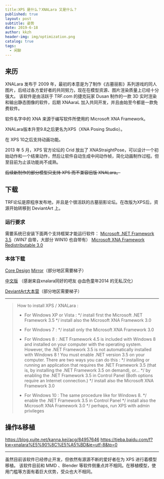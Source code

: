```yaml
---
title:XPS 是什么？XNALara 又是什么？
published: true
layout: post
subtitle: 姿势
date: 2019-6-18
author: kkzh
header-img: img/optimization.png
catalog: true
tags:
  - 闲聊
---
```


## 来历

XNALara 发布于 2009 年，最初的本意是为了制作《古墓丽影》系列游戏的同人图片，后经过各方爱好者的共同努力，现在在模型资源、图片渲染质量上已经十分强大。
该软件是由活跃于 TRF.com 的捷克玩家 Dusan 制作的一款 3D 实时渲染和输出静态图像的软件，后期 XNAaraL 加入共同开发，并且由始至今都是一款免费软件。

软件名字中的 XNA 来源于编写软件所使用的 Microsoft XNA Framework。 


 XNALara版本升至9.8之后更名为XPS（XNA Posing Studio）。
 
 在 XPS 10之后支持动画功能。
 
 2013 年 5 月，XPS 官方论坛的 Crid 放出了 XNAStraightPose，可以设计一个初始动作和一个结束动作，然后让软件自动生成中间动作帧，简化动画制作过程。但至目前为止该功能尚不成熟。
 
 ~~后续新制作的部分模型只支持 XPS 而不兼容旧版 XNALara。~~





## 下载

TRF论坛是原程序发布地，并且是个很活跃的古墓丽影论坛。在改版为XPS后，资源开始转移到 DeviantArt 上。

### 运行要求

需要系统已安装下面两个支持框架才能运行软件：
[Microsoft .NET Framework 3.5](https://www.microsoft.com/zh-CN/download/details.aspx?id=21)（WIN7 自带，大部分 WIN10 也自带有）
[Microsoft XNA Framework Redistributable 3.0](https://www.microsoft.com/en-us/download/details.aspx?id=22588)



### 本体下载

[Core Design](http://www.core-design.com/community_xps.html) 
[Mirror](https://www55.zippyshare.com/v/GjzNLcMz/file.html)（部分地区需要梯子）

[中文版](https://pan.baidu.com/s/15wHKBsrgdVfL18re7wgGkA) （感谢来自xnalara同好的吧友 @血色童年2014 的无私汉化）

[DeviantArt大本营](https://www.deviantart.com/xnalaraitalia)（部分地区需要梯子）


----------


> How to install XPS / XNALara :
> 
> - For Windows XP or Vista :
> */ install first the Microsoft .NET Framework 3.5
> */ install also the Microsoft XNA Framework 3.0
> 
> - For Windows 7 :
> */ install only the Microsoft XNA Framework 3.0
> 
> - For Windows 8 : .NET Framework 4.5 is included with Windows 8 and installed on your computer with the operating system. However, the
> .NET Framework 3.5 is not automatically installed with Windows 8 ! You
> must enable .NET version 3.5 on your computer. There are two ways you
> can do this :
> */ installing or running an application that requires the .NET Framework 3.5 (that is, by installing the .NET Framework 3.5 on
> demand), or...
> */ by enabling the .NET Framework 3.5 in Control Panel (Both options require an Internet connection.)
> */ install also the Microsoft XNA Framework 3.0
> 
> - For Windows 10 : The same procedure like for Windows 8.
> */ enable the .NET Framework 3.5 in Control Panel
> */ install also the Microsoft XNA Framework 3.0
> */ perhaps, run XPS with admin privileges



## 操作&移植

https://blog.xuite.net/kanna.kei/acg/84957646
https://tieba.baidu.com/f?kw=xnalara%E5%90%8C%E5%A5%BD&ie=utf-8&tp=0

----------





虽然目前该软件已经停止开发，但依然有源源不断的爱好者在为 XPS 进行着模型移植。
该软件目前和 MMD 、Blender 等软件侧重点并不相同。在移植模型，使用门槛等方面有着巨大优势，受众也大不相同。